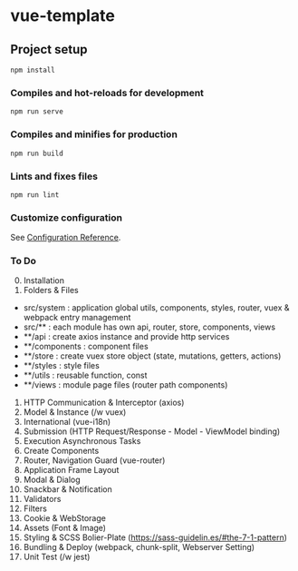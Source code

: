 # vue-template

## Project setup

```
npm install
```

### Compiles and hot-reloads for development

```
npm run serve
```

### Compiles and minifies for production

```
npm run build
```

### Lints and fixes files

```
npm run lint
```

### Customize configuration

See [Configuration Reference](https://cli.vuejs.org/config/).

### To Do

0. Installation
1. Folders & Files

- src/system : application global utils, components, styles, router, vuex & webpack entry management
- src/\*\* : each module has own api, router, store, components, views
- \*\*/api : create axios instance and provide http services
- \*\*/components : component files
- \*\*/store : create vuex store object (state, mutations, getters, actions)
- \*\*/styles : style files
- \*\*/utils : reusable function, const
- \*\*/views : module page files (router path components)

1. HTTP Communication & Interceptor (axios)
1. Model & Instance (/w vuex)
1. International (vue-i18n)
1. Submission (HTTP Request/Response - Model - ViewModel binding)
1. Execution Asynchronous Tasks
1. Create Components
1. Router, Navigation Guard (vue-router)
1. Application Frame Layout
1. Modal & Dialog
1. Snackbar & Notification
1. Validators
1. Filters
1. Cookie & WebStorage
1. Assets (Font & Image)
1. Styling & SCSS Bolier-Plate (https://sass-guidelin.es/#the-7-1-pattern)
1. Bundling & Deploy (webpack, chunk-split, Webserver Setting)
1. Unit Test (/w jest)
